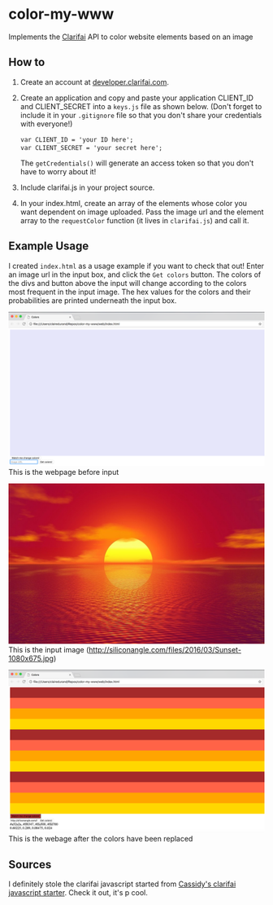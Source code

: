# color-my-www
Implements the [Clarifai](https://www.clarifai.com/) API to color website elements based on an image

## How to
1. Create an account at [developer.clarifai.com](https://developer.clarifai.com/).

2. Create an application and copy and paste your application CLIENT_ID and CLIENT_SECRET into a `keys.js` file as shown below. (Don't forget to include it in your `.gitignore` file so that you don't share your credentials with everyone!)

	```
	var CLIENT_ID = 'your ID here';
	var CLIENT_SECRET = 'your secret here';
	```

	The `getCredentials()` will generate an access token so that you don't have to worry about it!


3. Include clarifai.js in your project source.

4. In your index.html, create an array of the elements whose color you want dependent on image uploaded. Pass the image url and the element array to the `requestColor` function (it lives in `clarifai.js`) and call it.


## Example Usage
I created `index.html` as a usage example if you want to check that out! Enter an image url in the input box, and click the `Get colors` button. The colors of the divs and button above the input will change according to the colors most frequent in the input image. The hex values for the colors and their probabilities are printed underneath the input box.

![Before](before.png)
This is the webpage before input

![Input Image](sunset.jpg)
This is the input image (http://siliconangle.com/files/2016/03/Sunset-1080x675.jpg)

![After](after.png)
This is the webage after the colors have been replaced


## Sources
I definitely stole the clarifai javascript started from [Cassidy's clarifai javascript starter](https://github.com/cassidoo/clarifai-javascript-starter). Check it out, it's p cool.
